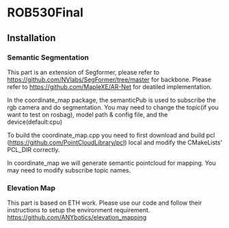 # ROB530Final

## Installation
### Semantic Segmentation
This part is an extension of Segformer, please refer to https://github.com/NVlabs/SegFormer/tree/master for backbone.
Please refer to https://github.com/MapleXE/AR-Net for deatiled implementation.

In the coordinate_map package, the semanticPub is used to subscribe the rgb camera and do segmentation. You may need to change the topic(if you want to test on rosbag), model path & config file, and the device(default:cpu)

To build the coordinate_map.cpp you need to first download and build pcl (https://github.com/PointCloudLibrary/pcl) local and modify the CMakeLists' PCL_DIR correctly. 

In coordinate_map we will generate semantic pointcloud for mapping. You may need to modify subscribe topic names.
### Elevation Map
This part is based on ETH work. Please use our code and follow their instructions to setup the environment requirement.
https://github.com/ANYbotics/elevation_mapping
